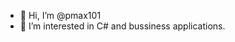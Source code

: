 - 👋 Hi, I’m @pmax101
- 👀 I’m interested in C# and bussiness applications.

<!---
pmax101/pmax101 is a ✨ special ✨ repository because its `README.md` (this file) appears on your GitHub profile.
You can click the Preview link to take a look at your changes.
--->
